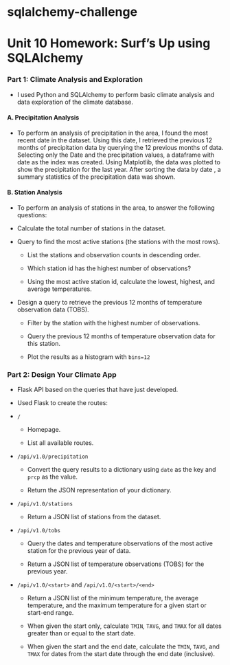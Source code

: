 # sqlalchemy-challenge
# Unit 10 Homework: Surf’s Up using SQLAlchemy 

### Part 1: Climate Analysis and Exploration
* I used Python and SQLAlchemy to perform basic climate analysis and data exploration of the climate database.

#### A. Precipitation Analysis
* To perform an analysis of precipitation in the area, I found the most recent date in the dataset. Using this date, I retrieved the previous 12 months of precipitation data by querying the 12 previous months of data. Selecting only the Date and the precipitation values, a dataframe with date as the index was created. Using Matplotlib, the data was plotted to show the precipitation for the last year. After sorting the data by date , a summary statistics of the precipitation data was shown.

#### B. Station Analysis
* To perform an analysis of stations in the area, to answer the following questions:
* Calculate the total number of stations in the dataset.

* Query to find the most active stations (the stations with the most rows).

    * List the stations and observation counts in descending order.

    * Which station id has the highest number of observations?

    * Using the most active station id, calculate the lowest, highest, and average temperatures.
* Design a query to retrieve the previous 12 months of temperature observation data (TOBS).

    * Filter by the station with the highest number of observations.

    * Query the previous 12 months of temperature observation data for this station.

    * Plot the results as a histogram with `bins=12`

### Part 2: Design Your Climate App
* Flask API based on the queries that have just developed.
* Used Flask to create the routes:
* `/`

    * Homepage.

    * List all available routes.

* `/api/v1.0/precipitation`

    * Convert the query results to a dictionary using `date` as the key and `prcp` as the value.

    * Return the JSON representation of your dictionary.

* `/api/v1.0/stations`

    * Return a JSON list of stations from the dataset.

* `/api/v1.0/tobs`

    * Query the dates and temperature observations of the most active station for the previous year of data.

    * Return a JSON list of temperature observations (TOBS) for the previous year.

* `/api/v1.0/<start>` and `/api/v1.0/<start>/<end>`

    * Return a JSON list of the minimum temperature, the average temperature, and the maximum temperature for a given start or start-end range.

    * When given the start only, calculate `TMIN`, `TAVG`, and `TMAX` for all dates greater than or equal to the start date.

    * When given the start and the end date, calculate the `TMIN`, `TAVG`, and `TMAX` for dates from the start date through the end date (inclusive).

